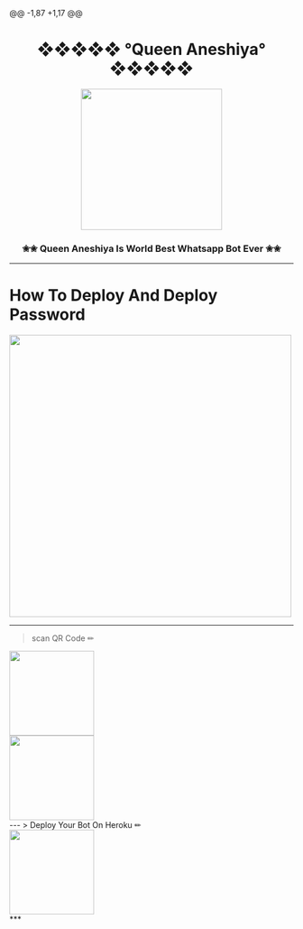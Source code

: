 @@ -1,87 +1,17 @@
<div align="center"><h1>❖❖❖❖❖   °Queen Aneshiya°   ❖❖❖❖❖</h1><a href="https://github.com/navodyaliyanage/Queen-Aneshiya"><img src="https://github.com/navodyaliyanage/navodyaliyanage/blob/e30459858952812db2b9b479cbc6eeb7603bb494/queenaneshiyaimg/main.jpg" width="250" height="250"></a><h3>✬✬ Queen Aneshiya Is World Best Whatsapp Bot Ever ✬✬</h3></div>

***

# How To Deploy And Deploy Password
<div align="left"><a href="https://youtu.be/AKU7YVXxMbM"><img src="https://github.com/navodyaliyanage/navodyaliyanage/blob/main/media/20210814_230626.png" width="500" ></a></div>


***
> scan  QR Code ✏
<div align="left"><a href="https://replit.com/@NavodyaLiyanage/Queen-Aneshiya-QR-Code"><img src="https://i.ibb.co/J7zhT7r/telegram-bot-logo.jpg" width="150" ></a></div>
<div align="left"><a href="https://replit.com/@Navodyaliyanage/Queen-Aneshiya-QR-Code"><img src="https://i.ibb.co/J7zhT7r/telegram-bot-logo.jpg" width="150" ></a></div>
---
> Deploy Your Bot On Heroku ✏
<div align="left"><a href="https://github.com/navodyaliyanage/navodyaliyanage/blob/main/ANESHIYA.md"><img src="https://github.com/navodyaliyanage/navodyaliyanage/blob/main/media/Heroku_logo.svg.png" width="150" ></a></div>
***
